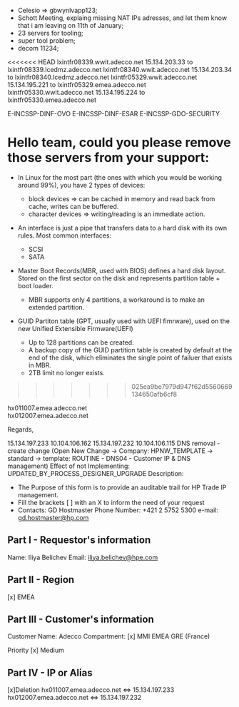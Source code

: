 - Celesio => gbwynlvapp123;
- Schott Meeting, explaing missing NAT IPs adresses, and let them know that i am leaving on 11th of January;
- 23 servers for tooling;
- super tool problem;
- decom 11234;

<<<<<<< HEAD
lxintfr08339.wwit.adecco.net  15.134.203.33  to  lxintfr08339.lcedmz.adecco.net
lxintfr08340.wwit.adecco.net  15.134.203.34  to  lxintfr08340.lcedmz.adecco.net
lxintfr05329.wwit.adecco.net  15.134.195.221 to  lxintfr05329.emea.adecco.net
lxintfr05330.wwit.adecco.net  15.134.195.224 to  lxintfr05330.emea.adecco.net


E-INCSSP-DINF-OVO
E-INCSSP-DINF-ESAR
E-INCSSP-GDO-SECURITY

Hello team, could you please
remove those servers from your support:
=======
- In Linux for the most part (the ones with which you would be working around 99%), you have 2 types of devices:
  *  block devices => can be cached in memory and read back from cache, writes can be buffered.
  *  character devices => writing/reading is an immediate action.

- An interface is just a pipe that transfers data to a hard disk with its own rules. Most common interfaces:
  *  SCSI
  *  SATA

- Master Boot Records(MBR, used with BIOS) defines a hard disk layout. Stored on the first sector on the disk and represents partition table + boot loader. 
  *  MBR supports only 4 partitions, a workaround is to make an extended partition.

- GUID Partiton table (GPT, usually used with UEFI fimrware), used on the new Unified Extensible Firmware(UEFI)
  *  Up to 128 partitions can be created.
  *  A backup copy of the GUID partition table is created by default at the end of the disk, which eliminates the single point of failuer that exists in MBR.
  *  2TB limit no longer exists. 
>>>>>>> 025ea9be7979d947f62d5560669134650afb6cf8

hx011007.emea.adecco.net 	
hx012007.emea.adecco.net  

Regards,


15.134.197.233 	10.104.106.162
15.134.197.232  10.104.106.115 DNS removal - create change (Open New Change -> Company: HPNW_TEMPLATE -> standard -> template: ROUTINE - DNS04 - Customer IP & DNS management)
Effect of not Implementing:
UPDATED_BY_PROCESS_DESIGNER_UPGRADE
Description:
+ The Purpose of this form is to provide an auditable trail for HP Trade IP management.       
+ Fill the brackets [ ] with an X to inform the need of your request
+ Contacts:
	 GD Hostmaster   	Phone Number: +421 2 5752 5300     e-mail: gd.hostmaster@hp.com


Part I - Requestor's information
--------
Name: Iliya Belichev
Email: iliya.belichev@hpe.com

Part II - Region
---------
[x] EMEA

Part III - Customer's information
-----------
Customer Name: Adecco
Compartment:
	[x] MMI EMEA GRE (France)
  
Priority
	[x] Medium

Part IV - IP or Alias
---------
[x]Deletion
hx011007.emea.adecco.net 	<=> 15.134.197.233
hx012007.emea.adecco.net  <=> 15.134.197.232